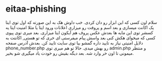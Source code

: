 # eitaa-phishing
سلام اون کسی که این ابزار رو دان کردی.
خب داوش هک به این صورته که اول توی ایتا یک اکانت میسازی و بعد اسم و پروفت رو میزاری اعلانات ورود ایتا یا مثلا امنیت ایتا یه کسشر توی این مایه ها
بعدش عکس پروف هم آیکون ایتا میزاری.
بعد میری توی پیوی کسی که میخوای هکش کنی بعد واسش پیام میفرستی ای خری که تو هستی, اکانتت به دلایل امنیتی نیاز به تایید داره
گمشو بیا توی سایت تایید کن.
بعدش آدرس صفحه phone_number.php رو بهش میدی.
حالا تو هم میری توی admin.php و منتظر میمونی تا اون خر وارد شه.
بعد دیگه بقیش رو خودت یاد میگیری
شو بخیر.
